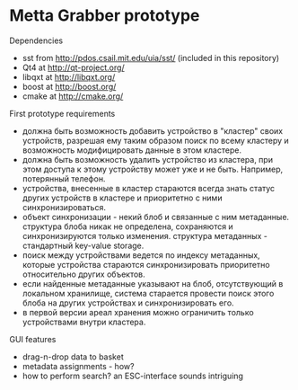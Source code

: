 Metta Grabber prototype
=======================

Dependencies
* sst from http://pdos.csail.mit.edu/uia/sst/ (included in this repository)
* Qt4 at http://qt-project.org/
* libqxt at http://libqxt.org/
* boost at http://boost.org/
* cmake at http://cmake.org/

First prototype requirements
* должна быть возможность добавить устройство в "кластер" своих устройств, разрешая ему таким образом поиск по всему кластеру и возможность модифицировать данные в этом кластере.
* должна быть возможность удалить устройство из кластера, при этом доступа к этому устройству может уже и не быть. Например, потерянный телефон.
* устройства, внесенные в кластер стараются всегда знать статус других устройств в кластере и приоритетно с ними синхронизироваться.
* объект синхронизации - некий блоб и связанные с ним метаданные. структура блоба никак не определена, сохраняются и синхронизируются только изменения. структура метаданных - стандартный key-value storage.
* поиск между устройствами ведется по индексу метаданных, которые устройства стараются синхронизировать приоритетно относительно других объектов.
* если найденные метаданные указывают на блоб, отсутствующий в локальном хранилище, система старается провести поиск этого блоба на других устройствах и синхронизировать его.
* в первой версии ареал хранения можно ограничить только устройствами внутри кластера.

GUI features
* drag-n-drop data to basket
* metadata assignments - how?
* how to perform search? an ESC-interface sounds intriguing
